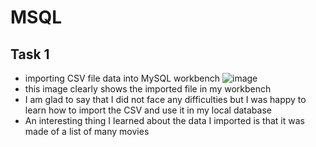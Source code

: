 ﻿# MSQL
## Task 1 
- importing CSV file data into MySQL workbench
![image](https://github.com/stoicdavi/MSQL/assets/117593948/cb208687-6249-4295-bc94-975f25e71d81)
- this image clearly shows the imported file in my workbench
- I am glad to say that I did not face any difficulties but I was happy to learn how to import the CSV and use it in my local database
- An interesting thing I learned about the data I imported is that it was made of a list of many movies
